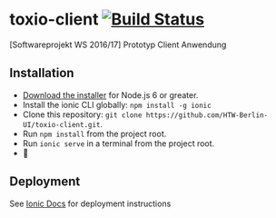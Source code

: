 # toxio-client [![Build Status](https://travis-ci.org/HTW-Berlin-UI/toxio-client.svg?branch=master)](https://travis-ci.org/HTW-Berlin-UI/toxio-client)

[Softwareprojekt WS 2016/17] Prototyp Client Anwendung

## Installation

* [Download the installer](https://nodejs.org/) for Node.js 6 or greater.
* Install the ionic CLI globally: `npm install -g ionic`
* Clone this repository: `git clone https://github.com/HTW-Berlin-UI/toxio-client.git`.
* Run `npm install` from the project root.
* Run `ionic serve` in a terminal from the project root.
* :tada:

## Deployment

See [Ionic Docs](https://ionicframework.com/docs/intro/deploying/) for deployment instructions

